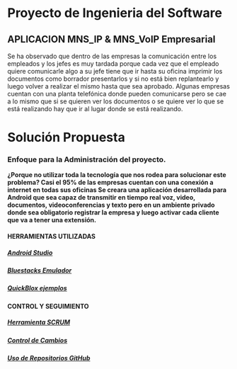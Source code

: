 

<h1><strong>Proyecto de Ingenieria del Software </strong></h1>
<h2> APLICACION MNS_IP & MNS_VoIP Empresarial </h2>
Se ha observado que dentro de las empresas la comunicación entre los empleados y los jefes es
muy tardada porque cada vez que el empleado quiere comunicarle algo a su jefe tiene que ir hasta
su oficina imprimir los documentos como borrador presentarlos y si no está bien replantearlo y
luego volver a realizar el mismo hasta que sea aprobado.
Algunas empresas cuentan con una planta telefónica donde pueden comunicarse pero se cae a lo
mismo que si se quieren ver los documentos o se quiere ver lo que se está realizando hay que ir al
lugar donde se está realizando.
<h1>Solución Propuesta</h1>
<h3>Enfoque para la Administración del proyecto.</h3>

   <strong> ¿Porque no utilizar toda la tecnología que nos rodea para solucionar este problema?<strong>
    Casi el 95% de las empresas cuentan con una conexión a internet en todas sus oficinas
    Se creara una aplicación desarrollada para Android que sea capaz de transmitir en tiempo real voz,
    video, documentos, videoconferencias y texto pero en un ambiente privado donde sea obligatorio
    registrar la empresa y luego activar cada cliente que va a tener una extensión.

<h4>HERRAMIENTAS UTILIZADAS</h4>
<h5><strong><a href="https://developer.android.com/sdk/index.html">Android Studio</a></strong></h5>
<h5><strong><a href="www.bluestacks.com/download.html">Bluestacks Emulador</a></strong></h5>
<h5><strong><a href="https://quickblox.com/">QuickBlox ejemplos</a></strong></h5>

<h4>CONTROL Y SEGUIMIENTO</h4>
<h5><strong><a href="https://trello.com/b/AN3wIsd1/mns-ip">Herramienta SCRUM</a></strong></h5>
<h5><strong><a href="https://docs.google.com/spreadsheets/d/1JclyDr-fP-XY3Dr0PUaOmLXUje1BGuVbYEjyYENIi18/edit#gid=0">Control de Cambios</a></strong></h5>
<h5><strong><a href="https://github.com/ProjectING/Proyecto-Ingenieria-del-Software.git">Uso de Repositorios GitHub</a></strong></h5>
